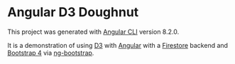 # Angular D3 Doughnut

This project was generated with [Angular CLI](https://github.com/angular/angular-cli) version 8.2.0.

It is a demonstration of using [D3](https://d3js.org) with [Angular](https://angularjs.org) with a [Firestore](https://firebase.google.com/products/firestore/) backend and [Bootstrap 4](https://getbootstrap.com) via [ng-bootstrap](https://ng-bootstrap.github.io).
